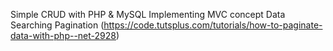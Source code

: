Simple CRUD with PHP & MySQL
Implementing MVC concept 
Data Searching
Pagination (https://code.tutsplus.com/tutorials/how-to-paginate-data-with-php--net-2928)